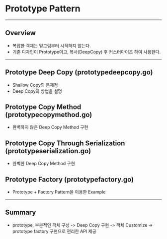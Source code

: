 # Prototype Pattern
---
## Overview
* 복잡한 객체는 밑그림부터 시작하지 않는다.
* 기존 디자인이 Prototype이고, 복사(DeepCopy) 후 커스터마이즈 하여 사용한다.
---
## Prototype Deep Copy (prototypedeepcopy.go)
* Shallow Copy의 문제점
* Deep Copy의 방법을 설명

## Prototype Copy Method (prototypecopymethod.go)
* 완벽하지 않은 Deep Copy Method 구현

## Prototype Copy Through Serialization (prototypeserialization.go)
* 완벽한 Deep Copy Method 구현

## Prototype Factory (prototypefactory.go)
* Prototype + Factory Pattern을 이용한 Example
---
## Summary
* prototype, 부분적인 객체 구성 -> Deep Copy 구현 -> 객체 Customize -> prototype factory 구현으로 편리한 API 제공